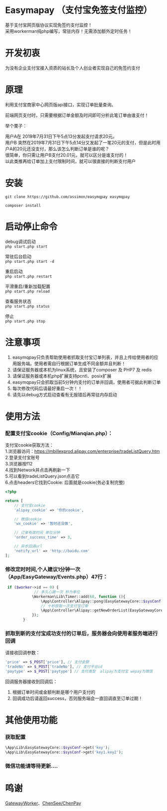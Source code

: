 Easymapay （支付宝免签支付监控）
=================

基于支付宝网页版协议实现免签约支付监控！  
采用workerman纯php编写，常驻内存！无需添加额外定时任务！

开发初衷
=======

为没有企业支付宝接入资质的站长及个人创业者实现自己的免签约支付


原理
=======
利用支付宝商家中心网页版api接口，实现订单批量查询。   
  
前端网页支付时，只需要根据订单金额及时间即可分析此笔订单由谁支付！       

举个栗子：   

用户A在 2019年7月31日下午5点13分发起支付请求20元。    
用户B 突然在2019年7月31日下午5点14分又发起了一笔20元的支付，但是此时用户A的20元还没支付，那么该怎么判断订单是谁的呢？     
很简单，你只需让用户B支付20.01元，就可以区分是谁支付的！     
以此类推再给订单加上支付限制时间，就可以很直接的判断支付用户
 
安装
=======
~~~
git clone https://github.com/assimon/easymqpay easymqpay

composer install
~~~

启动停止命令
=========

debug调试启动  
`php start.php start`

常驻后台启动  
`php start.php start -d`

重启启动  
`php start.php restart`

平滑重启/重新加载配置  
`php start.php reload`

查看服务状态  
`php start.php status`

停止  
`php start.php stop`



注意事项
=======
1. easymqpay只负责帮助使用者抓取支付宝订单列表，并且上传给使用者的应用服务端。使用者需自行根据订单生成不同金额并且判断！  
2. 请保证服务器或本机为linux系统，且安装了composer 及 PHP7 及 redis    
3. 请保证服务器或本机php扩展支持pcntl、posix扩展
4. easymqpay只会抓取当前5分钟内支付的订单并回调，使用者可据此判断订单    
5. 每次修改代码后请最好重启一次！！     
6. 请先以debug方式启动查看有无报错后再常驻内存启动      

使用方法
=========

### 配置支付宝cookie（Config/Mianqian.php）：   

支付宝cookie获取方法：  
1.浏览器访问：https://mbillexprod.alipay.com/enterprise/tradeListQuery.htm    
2.登录支付宝账号   
3.浏览器按f12   
4.找到Network并点击再刷新一下     
5.可以看到tradeListQuery.json点击它    
6.点击headers它找到Cookie: 后面就是cookie(务必复制完整)    



```php
<?php

return [
    // 支付宝cookie
    'alipay_cookie' => '你的cookie',

    // 微信cookie
    'wx_cookie' => '暂时还没做',

    // 订单有效时间 单位分钟
    'order_success_time' => 3,

    // 异步回调url
    'notify_url' => 'http://baidu.com'
];
```
### 修改定时时间,个人建议1分钟一次（App/EasyGateway/Events.php）47行：  
   
```php
 if ($worker->id == 0) {
             // 多久心跳一次 秒为单位
            \Workerman\Lib\Timer::add(60, function (){
                \App\Controller\Alipay::pong(EasyGatewayCore::$sysConf->get('alipay_cookie'));
                // 十秒获取一次支付宝订单
                \App\Controller\Alipay::getNewOrderList(EasyGatewayCore::$sysConf->get('alipay_cookie'));
            });
        }

```

### 抓取到新的支付宝成功支付的订单后，服务器会向使用者服务端进行回调

请接收回调参数：    
```php
'price' => $_POST['price'], // 支付金额
'tradeNo' => $_POST['tradeNo'], // 支付平台id
'paytype' => $_POST['paytype'] // 支付类型  alipay为支付宝 wepay为微信
```

回调服务器接收到回调后：
1. 根据订单时间或金额判断是哪个用户支付的
2. 回调成功后请返回success，否则服务端会一直回调直至订单过期！    



其他使用功能
=========

### 获取配置
```php
\App\Lib\EasyGatewayCore::$sysConf->get('key');
\App\Lib\EasyGatewayCore::$sysConf->get('key1.key2');
```

### 微信功能请等待更新....


鸣谢
=========
[GatewayWorker](https://github.com/walkor/GatewayWorker)、[ChenSee/ChenPay](https://github.com/ChenSee/ChenPay) 